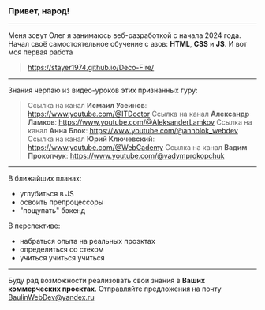### Привет, народ!
***
Меня зовут Олег я занимаюсь веб-разработкой с начала 2024 года.
Начал своё самостоятельное обучение с азов: __HTML__, __CSS__ и __JS__.
И вот моя первая работа 
>https://stayer1974.github.io/Deco-Fire/
***
Знания черпаю из видео-уроков этих признанных гуру:
>Ссылка на канал __Исмаил Усеинов__: https://www.youtube.com/@ITDoctor 
>Ссылка на канал __Александр Ламков__: https://www.youtube.com/@AleksanderLamkov
>Ссылка на канал __Анна Блок__: https://www.youtube.com/@annblok_webdev
>Ссылка на канал __Юрий Ключевский__: https://www.youtube.com/@WebCademy
>Ссылка на канал __Вадим Прокопчук__: https://www.youtube.com/@vadymprokopchuk
***
В ближайших планах:
* углубиться в JS
* освоить препроцессоры
* "пощупать" бэкенд

В перспективе:
* набраться опыта на реальных проэктах
* определиться со стеком 
* учиться учиться учиться
***
Буду рад возможности реализовать свои знания в __Ваших коммерческих проектах__.
Отправляйте предложения на почту <BaulinWebDev@yandex.ru>
